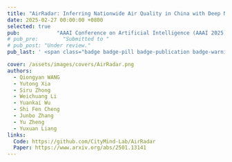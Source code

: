 ```yaml
---
title: "AirRadar: Inferring Nationwide Air Quality in China with Deep Neural Networks"
date: 2025-02-27 00:00:00 +0800
selected: true
pub:            "AAAI Conference on Artificial Intelligence (AAAI 2025), Philadelphia, America"
# pub_pre:        "Submitted to "
# pub_post: "Under review."
pub_last: ' <span class="badge badge-pill badge-publication badge-warning">Poster</span>'

cover: /assets/images/covers/AirRadar.png
authors:
  - Qiongyan WANG
  - Yutong Xia
  - Siru Zhong
  - Weichuang Li
  - Yuankai Wu
  - Shi Fen Cheng
  - Junbo Zhang
  - Yu Zheng
  - Yuxuan Liang
links:
  Code: https://github.com/CityMind-Lab/AirRadar
  Paper: https://www.arxiv.org/abs/2501.13141
---
```

